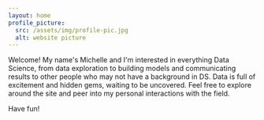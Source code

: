 ```yaml
---
layout: home
profile_picture:
  src: /assets/img/profile-pic.jpg
  alt: website picture
---
```


<p>
  Welcome! My name's Michelle and I'm interested in everything Data Science, from data exploration to building models and communicating results to other people who may not have a background in DS. Data is full of excitement and hidden gems, waiting to be uncovered. Feel free to explore around the site and peer into my personal interactions with the field.
</p>

<p>
  Have fun! 
</p>
